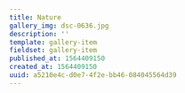 ```yaml
---
title: Nature
gallery_img: dsc-0636.jpg
description: ''
template: gallery-item
fieldset: gallery-item
published_at: 1564409150
created_at: 1564409150
uuid: a5210e4c-d0e7-4f2e-bb46-084045564d39
---
```


